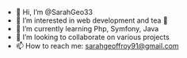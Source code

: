 - 👋 Hi, I’m @SarahGeo33
- 👀 I’m interested in web development and tea 🍵
- 🌱 I’m currently learning Php, Symfony, Java 
- 💞️ I’m looking to collaborate on various projects 
- 📫 How to reach me: sarahgeoffroy91@gmail.com 

<!---
SarahGeo33/SarahGeo33 is a ✨ special ✨ repository because its `README.md` (this file) appears on your GitHub profile.
You can click the Preview link to take a look at your changes.
--->
